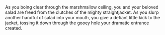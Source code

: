 As you boing clear through the marshmallow ceiling, you and your beloved salad are freed from the clutches of the mighty straightjacket. As you slurp another handful of salad into your mouth, you give a defiant little kick to the jacket, tossing it down through the gooey hole your dramatic entrance created.